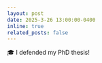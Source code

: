 ```yaml
---
layout: post
date: 2025-3-26 13:00:00-0400
inline: true
related_posts: false
---
```


:mortar_board: I defended my PhD thesis!
